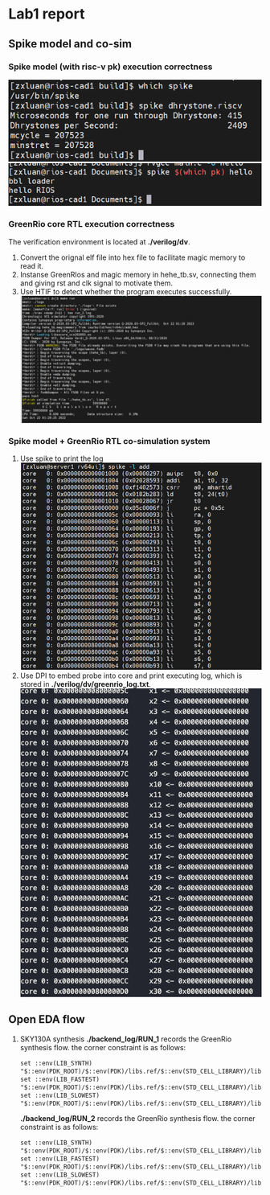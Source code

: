 # Lab1 report

## Spike model and co-sim

### Spike model (with risc-v pk) execution correctness
![](./images/spike-dhrystone.png)
![](./images/spike-pk.png)
### GreenRio core RTL execution correctness
The verification environment is located at **./verilog/dv**.
1. Convert the orignal elf file into hex file to facilitate magic memory to read it.
2. Instanse GreenRIos and magic memory in hehe_tb.sv, connecting them and giving rst and clk signal to motivate them.
3. Use HTIF to detect whether the program executes successfully.
![](./images/vcs-simulation.png)

### Spike model + GreenRio RTL co-simulation system
1. Use spike to print the log
![](./images/spike-log.png)
2. Use DPI to embed probe into core and print executing log, which is stored in **./verilog/dv/greenrio_log.txt**.
![](./images/hehe-log.png)
## Open EDA flow
1. SKY130A synthesis
    **./backend_log/RUN_1** records the GreenRio synthesis flow.
    the corner constraint is as follows:
    ```
    set ::env(LIB_SYNTH) "$::env(PDK_ROOT)/$::env(PDK)/libs.ref/$::env(STD_CELL_LIBRARY)/lib/sky130_fd_sc_hd__tt_025C_1v80.lib"
    set ::env(LIB_FASTEST) "$::env(PDK_ROOT)/$::env(PDK)/libs.ref/$::env(STD_CELL_LIBRARY)/lib/sky130_fd_sc_hd__ff_n40C_1v95.lib"
    set ::env(LIB_SLOWEST) "$::env(PDK_ROOT)/$::env(PDK)/libs.ref/$::env(STD_CELL_LIBRARY)/lib/sky130_fd_sc_hd__ss_100C_1v60.lib"
    ``` 
    **./backend_log/RUN_2** records the GreenRio synthesis flow.
    the corner constraint is as follows: 
    ```
    set ::env(LIB_SYNTH) "$::env(PDK_ROOT)/$::env(PDK)/libs.ref/$::env(STD_CELL_LIBRARY)/lib/ssky130_fd_sc_hd__ff_100C_1v65.lib"
    set ::env(LIB_FASTEST) "$::env(PDK_ROOT)/$::env(PDK)/libs.ref/$::env(STD_CELL_LIBRARY)/lib/sky130_fd_sc_hd__ff_n40C_1v95.lib"
    set ::env(LIB_SLOWEST) "$::env(PDK_ROOT)/$::env(PDK)/libs.ref/$::env(STD_CELL_LIBRARY)/lib/sky130_fd_sc_hd__ss_100C_1v60.lib"
    ``` 